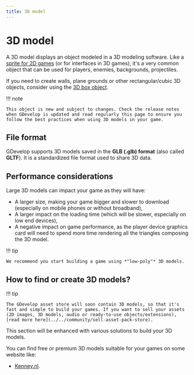 ```yaml
---
title: 3D model
---
```

# 3D model

A 3D model displays an object modeled in a 3D modeling software. Like a [sprite for 2D games](../sprite.md) (or for interfaces in 3D games), it's a very common object that can be used for players, enemies, backgrounds, projectiles.

If you need to create walls, plane grounds or other rectangular/cubic 3D objects, consider using the [3D box object](../3d-box).

!!! note

    This object is new and subject to changes. Check the release notes when GDevelop is updated and read regularly this page to ensure you follow the best practices when using 3D models in your game.

## File format

GDevelop supports 3D models saved in the **GLB (.glb) format** (also called **GLTF**). It is a standardized file format used to share 3D data.

## Performance considerations

Large 3D models can impact your game as they will have:

- A larger size, making your game bigger and slower to download (especially on mobile phones or without broadband),
- A larger impact on the loading time (which will be slower, especially on low end devices),
- A negative impact on game performance, as the player device graphics card will need to spend more time rendering all the triangles composing the 3D model.

!!! tip

    We recommend you start building a game using *"low-poly"* 3D models.

## How to find or create 3D models?

!!! tip

    The GDevelop asset store will soon contain 3D models, so that it's fast and simple to build your games. If you want to sell your assets (2D images, 3D models, audio or ready-to-use objects/extensions), [read more here](../../community/sell-asset-pack-store).

This section will be enhanced with various solutions to build your 3D models.

You can find free or premium 3D models suitable for your games on some website like:

- [Kenney.nl](https://www.kenney.nl/assets/category:3D).
